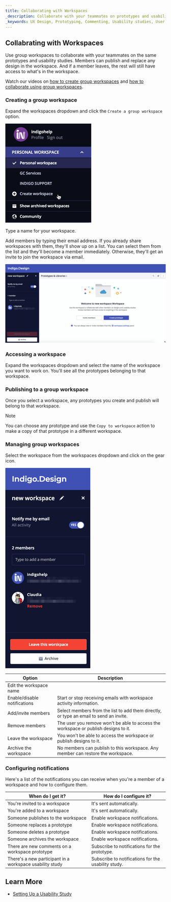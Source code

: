 ```yaml
---
title: Collaborating with Workspaces
_description: Collaborate with your teammates on prototypes and usability studies using group workspaces.
_keywords: UX Design, Prototyping, Commenting, Usability studies, User testing
---
```


##  Collabrating with Workspaces

Use group workspaces to collaborate with your teammates on the same prototypes and usability studies. Members can publish and replace any design in the workspace. And if a member leaves, the rest will still have access to what's in the workspace.

Watch our videos on [how to create group workspaces][video-1] and [how to collaborate using group workspaces][video-2].

### Creating a group workspace

Expand the workspaces dropdown and click the `Create a group workspace` option.

<div class="divider--half"></div>
<img class="responsive-img" src="../images/workspaces_1.png" srcset="../images/workspaces_1@2x.png 2x" />
<div class="divider--half"></div>
<div class="divider--half"></div>
<div class="divider--half"></div>
<div class="divider--half"></div>
<div class="divider--half"></div>

Type a name for your workspace. 

Add members by typing their email address. 
If you already share workspaces with them, they'll show up on a list. You can select them from the list and they'll become a member immediately.
Otherwise, they'll get an invite to join the workspace via email.

<div class="divider--half"></div>
<img class="responsive-img" src="../images/workspaces_2.png" srcset="../images/workspaces_2@2x.png 2x" />
<div class="divider--half"></div>
<div class="divider--half"></div>
<div class="divider--half"></div>
<div class="divider--half"></div>
<div class="divider--half"></div>

### Accessing a workspace

Expand the workspaces dropdown and select the name of the workspace you want to work on.
You'll see all the prototypes belonging to that workspace.


### Publishing to a group workspace

Once you select a workspace, any prototypes you create and publish will belong to that workspace. 

> [!Note]
>You can choose any prototype and use the `Copy to workspace` action to make a copy of that prototype in a different workspace.

### Managing group workspaces

Select the workspace from the workspaces dropdown and click on the gear icon.

<div class="divider--half"></div>
<img class="responsive-img" src="../images/workspaces_4.png" srcset="../images/workspaces_4@2x.png 2x" />
<div class="divider--half"></div>
<div class="divider--half"></div>
<div class="divider--half"></div>
<div class="divider--half"></div>
<div class="divider--half"></div>

Option | Description |
------------- | -------------
Edit the workspace name | 
Enable/disable notifications | Start or stop receiving emails with workspace activity information.
Add/invite members | Select members from the list to add them directly, or type an email to send an invite.
Remove members | The user you remove won't be able to access the workspace or publish designs to it.
Leave the workspace | You won't be able to access the workspace or publish designs to it.
Archive the workspace | No members can publish to this workspace. Any member can restore the workspace.

### Configuring notifications

Here's a list of the notifications you can receive when you're a member of a workspace and how to configure them.

When do I get it? | How do I configure it? 
------------- | -------------
You're invited to a workspace | It's sent automatically. 
You're added to a workspace |  It's sent automatically.
Someone publishes to the workspace | Enable workspace notifications.
Someone replaces a prototype | Enable workspace notifications.
Someone deletes a prototype | Enable workspace notifications.
Someone archives the workspace | Enable workspace notifications.
There are new comments on a workspace prototype | Subscribe to notifications for the prototype.
There's a new participant in a workspace usability study | Subscribe to notifications for the usability study.

##  Learn More

* [Setting Up a Usability Study][topic-1]


[a-1]: #creating-a-group-workspace
[a-2]: #accessing-a-workspace
[a-3]: #publishing-to-a-group-workspace
[a-4]: #managing-group-workspaces
[a-5]: #configuring-notifications

[topic-1]: setting-up-a-usability-study.md

[video-1]: https://www.youtube.com/watch?v=gLEf0IkYBFg
[video-2]: https://www.youtube.com/watch?v=CdJS0gzPTPQ  